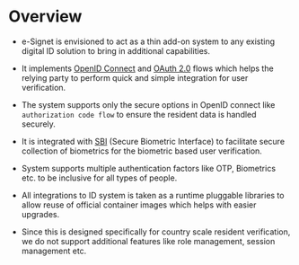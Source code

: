 # Overview

* e-Signet is envisioned to act as a thin add-on system to any existing digital ID solution to bring in additional capabilities.

* It implements [OpenID Connect](https://openid.net/connect/) and [OAuth 2.0](https://oauth.net/2/) flows which helps the relying party to perform quick and simple integration for user verification.

* The system supports only the secure options in OpenID connect like `authorization code flow` to ensure the resident data is handled securely.

* It is integrated with [SBI](https://standards.ieee.org/ieee/3167/10925/) (Secure Biometric Interface) to facilitate secure collection of biometrics for the biometric based user verification.

* System supports multiple authentication factors like OTP, Biometrics etc. to be inclusive for all types of people.

* All integrations to ID system is taken as a runtime pluggable libraries to allow reuse of official container images which helps with easier upgrades.

* Since this is designed specifically for country scale resident verification, we do not support additional features like role management, session management etc. 

